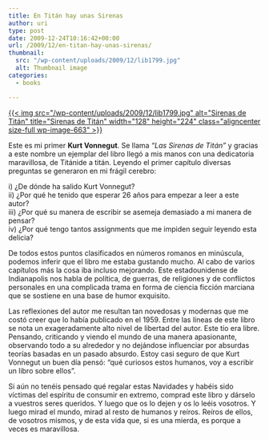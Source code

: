 ```yaml
---
title: En Titán hay unas Sirenas
author: uri
type: post
date: 2009-12-24T10:16:42+00:00
url: /2009/12/en-titan-hay-unas-sirenas/
thumbnail:
  src: "/wp-content/uploads/2009/12/lib1799.jpg"
  alt: Thumbnail image
categories:
  - books

---
```

[{{< img src="/wp-content/uploads/2009/12/lib1799.jpg" alt="Sirenas de Titán" title="Sirenas de Titán" width="128" height="224" class="aligncenter size-full wp-image-663" >}}][1]

Este es mi primer **Kurt Vonnegut**. Se llama _&#8220;Las Sirenas de Titán&#8221;_ y gracias a este nombre un ejemplar del libro llegó a mis manos con una dedicatoria maravillosa, de Titánide a titán. Leyendo el primer capítulo diversas preguntas se generaron en mi frágil cerebro:

i) ¿De dónde ha salido Kurt Vonnegut?  
ii) ¿Por qué he tenido que esperar 26 años para empezar a leer a este autor?  
iii) ¿Por qué su manera de escribir se asemeja demasiado a mi manera de pensar?  
iv) ¿Por qué tengo tantos assignments que me impiden seguir leyendo esta delicia?

De todos estos puntos clasificados en números romanos en minúscula, podemos inferir que el libro me estaba gustando mucho. Al cabo de varios capítulos más la cosa iba incluso mejorando. Este estadounidense de Indianapolis nos habla de política, de guerras, de religiones y de conflictos personales en una complicada trama en forma de ciencia ficción marciana que se sostiene en una base de humor exquisito.

Las reflexiones del autor me resultan tan novedosas y modernas que me costó creer que lo había publicado en el 1959. Entre las líneas de este libro se nota un exageradamente alto nivel de libertad del autor. Este tío era libre. Pensando, criticando y viendo el mundo de una manera apasionante, observando todo a su alrededor y no dejándose influenciar por absurdas teorías basadas en un pasado absurdo. Estoy casi seguro de que Kurt Vonnegut un buen día pensó: &#8220;qué curiosos estos humanos, voy a escribir un libro sobre ellos&#8221;.

Si aún no tenéis pensado qué regalar estas Navidades y habéis sido víctimas del espíritu de consumir en extremo, comprad este libro y dárselo a vuestros seres queridos. Y luego que os lo dejen y os lo leéis vosotros. Y luego mirad el mundo, mirad al resto de humanos y reíros. Reíros de ellos, de vosotros mismos, y de esta vida que, si es una mierda, es porque a veces es maravillosa.

 [1]: /wp-content/uploads/2009/12/lib1799.jpg